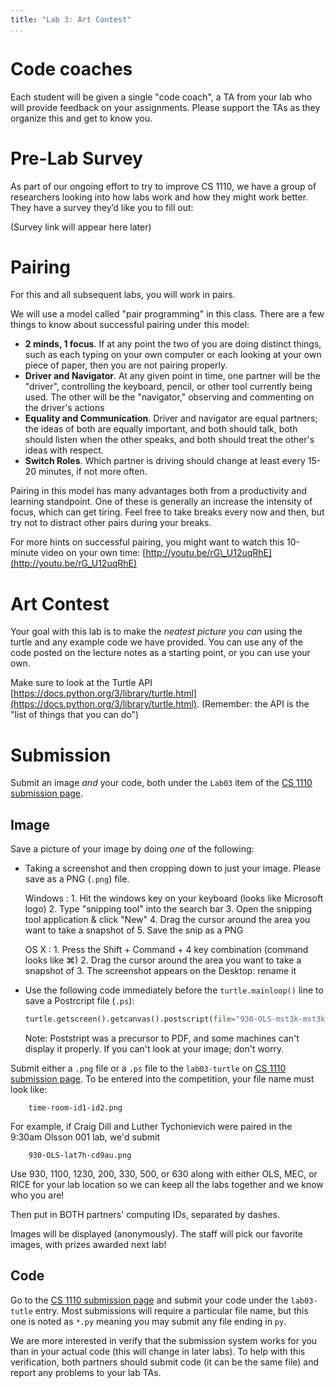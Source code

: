 ```yaml
---
title: "Lab 3: Art Contest"
...
```


# Code coaches

Each student will be given a single "code coach",
a TA from your lab who will provide feedback on your assignments.
Please support the TAs as they organize this and get to know you.

# Pre-Lab Survey
As part of our ongoing effort to try to improve CS 1110, we have a group of researchers looking into how labs work and how they might work better. They have a survey they’d like you to fill out:

<!--
<div style="display:table;margin: 1em auto;font-size:150%; padding:1ex; border:thin solid #e3e3e3; border-radius:4px; background:#f5f5f5;-webkit-box-shadow: inset 0 1px 1px rgba(0, 0, 0, 0.05); -moz-box-shadow: inset 0 1px 1px rgba(0, 0, 0, 0.05); box-shadow: inset 0 1px 1px rgba(0, 0, 0, 0.05);">[Take the Survey](https://www.surveymonkey.com/r/LighthouseECFall2018PreSurvey)</div>
-->

(Survey link will appear here later)

# Pairing

For this and all subsequent labs, you will work in pairs.

We will use a model called "pair programming" in this class. There are a
few things to know about successful pairing under this model:

-   **2 minds, 1 focus**. If at any point the two of you are doing
    distinct things, such as each typing on your own computer or each
    looking at your own piece of paper, then you are not pairing
    properly.
-   **Driver and Navigator**. At any given point in time, one partner
    will be the "driver", controlling the keyboard, pencil, or other
    tool currently being used. The other will be the "navigator,"
    observing and commenting on the driver's actions
-   **Equality and Communication**. Driver and navigator are equal
    partners; the ideas of both are equally important, and both should
    talk, both should listen when the other speaks, and both should
    treat the other's ideas with respect.
-   **Switch Roles**. Which partner is driving should change at least
    every 15-20 minutes, if not more often.

Pairing in this model has many advantages both from a productivity and
learning standpoint. One of these is generally an increase the intensity
of focus, which can get tiring. Feel free to take breaks every now and
then, but try not to distract other pairs during your breaks.

For more hints on successful pairing, you might want to watch this
10-minute video on your own time:
[http://youtu.be/rG\_U12uqRhE](http://youtu.be/rG_U12uqRhE)

# Art Contest

Your goal with this lab is to make the *neatest picture you can* using
the turtle and any example code we have provided. You can use any of the
code posted on the lecture notes as a starting point, or you can use
your own.

Make sure to look at the Turtle API
[https://docs.python.org/3/library/turtle.html](https://docs.python.org/3/library/turtle.html).
(Remember: the API is the "list of things that you can do")

# Submission

Submit an image *and* your code, both under the `Lab03` item of the [CS 1110 submission page](https://kytos.cs.virginia.edu/cs1110/).

## Image 

Save a picture of your image by doing *one* of the following:

-   Taking a screenshot and then cropping down to just your image.
    Please save as a PNG (`.png`) file.
    
    Windows
    :   1.  Hit the windows key on your keyboard (looks like Microsoft logo)
        2.  Type "snipping tool" into the search bar
        3.  Open the snipping tool application & click "New" 
        4.  Drag the cursor around the area you want to take a snapshot of
        5.  Save the snip as a PNG
    
    OS X
    :   1.  Press the Shift + Command + 4 key combination (command looks like ⌘)
        2.  Drag the cursor around the area you want to take a snapshot of
        3.  The screenshot appears on the Desktop: rename it

-   Use the following code immediately before the `turtle.mainloop()` line to save a Postrcript file (`.ps`):
    
    ````python
    turtle.getscreen().getcanvas().postscript(file="930-OLS-mst3k-mst3k.ps", colormode="color")
    ````
    
    Note: Poststript was a precursor to PDF, and some machines can't display it properly.
    If you can't look at your image; don't worry.

Submit either a `.png` file or a `.ps` file to the `lab03-turtle` on [CS 1110 submission page](https://kytos.cs.virginia.edu/cs1110/).
To be entered into the competition, your file name must look like:

        time-room-id1-id2.png

For example, if Craig Dill and Luther Tychonievich were paired in the 9:30am Olsson 001 lab, we'd submit

        930-OLS-lat7h-cd9au.png

Use 930, 1100, 1230, 200, 330, 500, or 630
along with either OLS, MEC, or RICE for your lab location
so we can keep all the labs together and we know who you are!

Then put in BOTH partners' computing IDs, separated by dashes.

Images will be displayed (anonymously).
The staff will pick our favorite images, with prizes awarded next lab!

## Code

Go to the [CS 1110 submission page](https://kytos.cs.virginia.edu/cs1110/) and submit your code under the `lab03-tutle` entry.
Most submissions will require a particular file name, but this one is noted as `*.py` meaning you may submit any file ending in `py`.

We are more interested in verify that the submission system works for you than in your actual code (this will change in later labs).
To help with this verification, both partners should submit code (it can be the same file) and report any problems to your lab TAs.
